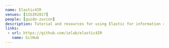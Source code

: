 ```yaml
---
name: Elastic4IR
venues: [SIGIR2017]
people: [guido-zuccon]
description: Tutorial and resources for using Elastic for information retrieval experiments. The tutorial was designed for the SIGIR 2017 Lucene for Information Access and Retrieval Research (LIARR).
links: 
 - url: https://github.com/ielab/elastic4IR
   name: GitHub
---
```


